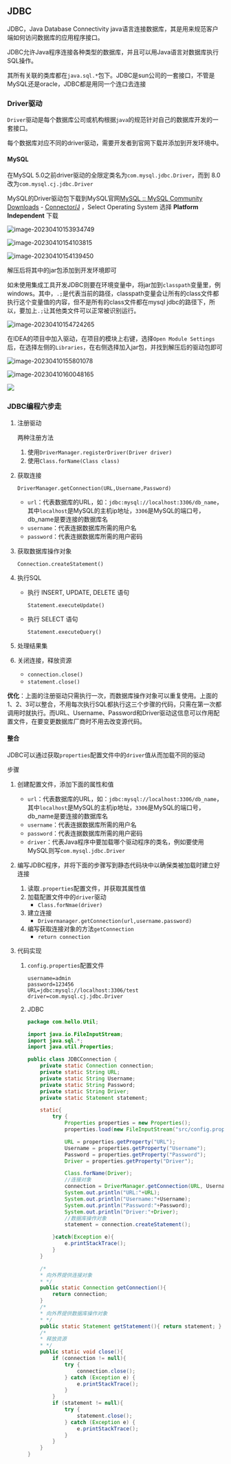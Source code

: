 ## JDBC

JDBC，Java Database Connectivity java语言连接数据库，其是用来规范客户端如何访问数据库的应用程序接口。

JDBC允许Java程序连接各种类型的数据库，并且可以用Java语言对数据库执行SQL操作。

其所有关联的类库都在`java.sql.*`包下。JDBC是sun公司的一套接口，不管是MySQL还是oracle，JDBC都是用同一个连口去连接

### Driver驱动

`Driver`驱动是每个数据库公司或机构根据`java`的规范针对自己的数据库开发的一套接口。

每个数据库对应不同的driver驱动，需要开发者到官网下载并添加到开发环境中。

#### MySQL

在MySQL 5.0之前driver驱动的全限定类名为`com.mysql.jdbc.Driver`，而到 8.0 改为`com.mysql.cj.jdbc.Driver`

MySQL的Driver驱动包下载到MySQL官网[MySQL :: MySQL Community Downloads](https://dev.mysql.com/downloads/) - [Connector/J](https://dev.mysql.com/downloads/connector/j/) ，Select Operating System 选择 **Platform Independent** 下载

![image-20230410153934749](https://gitee.com/imgsbed_8/my-images/raw/master/img/202304101539803.png)

![image-20230410154103815](https://gitee.com/imgsbed_8/my-images/raw/master/img/202304101541870.png)

![image-20230410154139450](https://gitee.com/imgsbed_8/my-images/raw/master/img/202304101541488.png)

解压后将其中的jar包添加到开发环境即可

如未使用集成工具开发JDBC则要在环境变量中，将jar加到`classpath`变量里，例windows。其中，`.;`是代表当前的路径，classpath变量会让所有的class文件都执行这个变量值的内容，但不是所有的class文件都在mysql jdbc的路径下，所以，要加上`.;`让其他类文件可以正常被识别运行。

![image-20230410154724265](https://gitee.com/imgsbed_8/my-images/raw/master/img/202304101547311.png)

在IDEA的项目中加入驱动，在项目的模块上右键，选择`Open Module Settings`后，在选择左侧的`Libraries`，在右侧选择加入jar包，并找到解压后的驱动包即可

![image-20230410155801078](https://gitee.com/imgsbed_8/my-images/raw/master/img/202304101558127.png)

![image-20230410160048165](https://gitee.com/imgsbed_8/my-images/raw/master/img/202304101600198.png)

![](https://gitee.com/imgsbed_8/my-images/raw/master/img/202304101607975.png)



### JDBC编程六步走

1. 注册驱动

   两种注册方法

   1. 使用`DriverManager.registerDriver(Driver driver)`
   2. 使用`Class.forName(Class class)`

2. 获取连接

   `DriverManager.getConnection(URL,Username,Password)`

   - `url`：代表数据库的URL，如：`jdbc:mysql://localhost:3306/db_name`，其中`localhost`是MySQL的主机ip地址，`3306`是MySQL的端口号，db_name是要连接的数据库名
   - `username`：代表连据数据库所需的用户名
   - `password`：代表连据数据库所需的用户密码

3. 获取数据库操作对象

   `Connection.createStatement()`

4. 执行SQL

   - 执行 INSERT, UPDATE,  DELETE 语句

      `Statement.executeUpdate()`

   - 执行 SELECT 语句

     `Statement.executeQuery()`

5. 处理结果集

6. 关闭连接，释放资源

   - `connection.close()`
   - `statement.close()`

**优化**：上面的注册驱动只需执行一次，而数据库操作对象可以重复使用。上面的1、2、3可以整合，不用每次执行SQL都执行这三个步骤的代码，只需在第一次都调用时就执行。而URL、Username、Password和Driver驱动这信息可以作用配置文件，在要变更数据库厂商时不用去改变源代码。

#### 整合

JDBC可以通过获取`properties`配置文件中的`driver`值从而加载不同的驱动

步骤

1. 创建配置文件，添加下面的属性和值

   - `url`：代表数据库的URL，如：`jdbc:mysql://localhost:3306/db_name`，其中`localhost`是MySQL的主机ip地址，`3306`是MySQL的端口号，db_name是要连接的数据库名
   - `username`：代表连据数据库所需的用户名
   - `password`：代表连据数据库所需的用户密码
   - `driver`：代表Java程序中要加载哪个驱动程序的类名，例如要使用MySQL则写`com.mysql.jdbc.Driver`

2. 编写JDBC程序，并将下面的步骤写到静态代码块中以确保类被加载时建立好连接

   1. 读取`.properties`配置文件，并获取其属性值
   2. 加载配置文件中的`driver`驱动
      - `Class.forNmae(driver)`
   3. 建立连接
      - `Drivermanager.getConnection(url,username.password)`
   4. 编写获取连接对象的方法`getConnection`
      - `return connection`

3. 代码实现

   1. `config.properties`配置文件

      ```properties
      username=admin
      password=123456
      URL=jdbc:mysql://localhost:3306/test
      driver=com.mysql.cj.jdbc.Driver
      ```

   2. JDBC

      ```java
      package com.hello.Util;
      
      import java.io.FileInputStream;
      import java.sql.*;
      import java.util.Properties;
      
      public class JDBCConnection {
          private static Connection connection;
          private static String URL;
          private static String Username;
          private static String Password;
          private static String Driver;
          private static Statement statement;
      
          static{
              try {
                  Properties properties = new Properties();
                  properties.load(new FileInputStream("src/config.properties"));
      
                  URL = properties.getProperty("URL");
                  Username = properties.getProperty("Username");
                  Password = properties.getProperty("Password");
                  Driver = properties.getProperty("Driver");
      
                  Class.forName(Driver);
                  //连接对象
                  connection = DriverManager.getConnection(URL, Username, Password);
                  System.out.println("URL:"+URL);
                  System.out.println("Username:"+Username);
                  System.out.println("Password:"+Password);
                  System.out.println("Driver:"+Driver);
                  //数据库操作对象
                  statement = connection.createStatement();
      
              }catch(Exception e){
                  e.printStackTrace();
              }
          }
      
          /*
          * 向外界提供连接对象
          * */
          public static Connection getConnection(){
              return connection;
          }
          /*
          * 向外界提供数据库操作对象
          * */
          public static Statement getStatement(){ return statement; }
          /*
          * 释放资源
          * */
          public static void close(){
              if (connection != null){
                  try {
                      connection.close();
                  } catch (Exception e) {
                      e.printStackTrace();
                  }
              }
              if (statement != null){
                  try {
                      statement.close();
                  } catch (Exception e) {
                      e.printStackTrace();
                  }
              }
          }
      }
      ```
